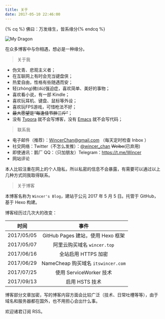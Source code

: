 ```yaml
---
title: 关于
date: 2017-05-10 22:46:00
---
```


{% cq %} 佛曰：万发缘生，皆系缘分{% endcq %}

![My Dragon](https://ws1.sinaimg.cn/large/ba22af52gy1flavmdeyt8j215o0o5e7c.jpg)

在众多博客中与你相遇，想必是一种缘分。

> 关于我

- 伪文青、悲观主义者；
- 在互联网上有时会充当键盘侠；
- 热爱自由，性格有些随遇而安；
- 轻(zhòng)微(dù)强迫症，喜欢简单、美好的事物；
- 喜欢看小说，有一部 Kindle；
- 喜欢玩耳机、键盘、鼠标等外设；
- 喜欢玩FPS游戏，可惜枪法不好；
- ~~最大愿望是“每逢佳节胖三斤”~~； 
- 没有 [Typora](https://typora.io/) 就不会写博客，没有 [Emacs](https://www.gnu.org/software/emacs/) 就不会写代码；

> 联系我

- 电子邮件（推荐）：[WincerChan@gmail.com](mailto:WincerChan@gmail.com) （每天定时检查 Inbox ）
- 社交网络：Twitter（不怎么发推）：[@wincer_chan](https://twitter.com/wincer_chan) ~~Weibo~~(已弃用)
- 即使通讯：鹅厂 QQ：（只加朋友）Telegram：https://t.me/Wincer
- 网站评论

本人比较注重在网上的个人隐私，所以私密的信息不会暴露，有需要可以通过以上几种方式同我取得联系。

> 关于博客

本博客名称为 `Wincer's Blog`，建站于公元 2017 年 5 月 5 日。托管于 GitHub，基于 Hexo 构建。

博客经历过几次大的改变：

|     时间     |               事件               |
| :--------: | :----------------------------: |
| 2017/05/05 |   GitHub Pages 建站，使用 Hexo 框架   |
| 2017/05/07 |      阿里云购买域名 `wincer.top`      |
| 2017/06/16 |         全站启用 HTTPS 加密          |
| 2017/06/29 | NameCheap 购买域名 `itswincer.com` |
| 2017/07/25 |      使用 ServiceWorker 技术       |
| 2017/09/13 |           启用 HSTS 技术           |

博客部分文章加密，写的博客内容方面会比较广泛（技术、日常吐槽等等），由于域名和服务器都在国外，也不用担心会出什么事。

欢迎诸君订阅 RSS。